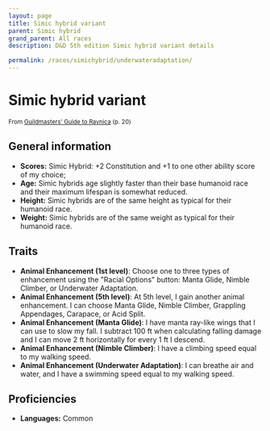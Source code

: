 ```yaml
---
layout: page
title: Simic hybrid variant
parent: Simic hybrid
grand_parent: All races
description: D&D 5th edition Simic hybrid variant details

permalink: /races/simichybrid/underwateradaptation/
---
```


# Simic hybrid variant

<small>From <a target="_blank" href="https://dnd.wizards.com/products/tabletop-games/rpg-products/guildmasters-guide-ravnica">Guildmasters' Guide to Ravnica</a> (p. 20)</small>

## General information

- **Scores:** Simic Hybrid: +2 Constitution and +1 to one other ability score of my choice;
- **Age:** Simic hybrids age slightly faster than their base humanoid race and their maximum lifespan is somewhat reduced.
- **Height:** Simic hybrids are of the same height as typical for their humanoid race.
- **Weight:** Simic hybrids are of the same weight as typical for their humanoid race.

## Traits

- **Animal Enhancement (1st level)**: Choose one to three types of enhancement using the "Racial Options" button: Manta Glide, Nimble Climber, or Underwater Adaptation.
- **Animal Enhancement (5th level)**: At 5th level, I gain another animal enhancement. I can choose Manta Glide, Nimble Climber, Grappling Appendages, Carapace, or Acid Split.
- **Animal Enhancement (Manta Glide)**: I have manta ray-like wings that I can use to slow my fall. I subtract 100 ft when calculating falling damage and I can move 2 ft horizontally for every 1 ft I descend.
- **Animal Enhancement (Nimble Climber)**: I have a climbing speed equal to my walking speed.
- **Animal Enhancement (Underwater Adaptation)**: I can breathe air and water, and I have a swimming speed equal to my walking speed.

## Proficiencies

- **Languages:** Common